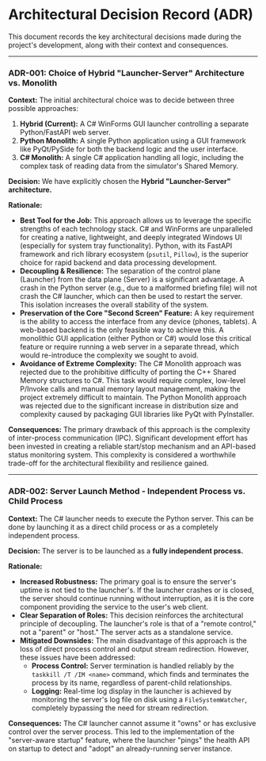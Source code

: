 # Architectural Decision Record (ADR)

This document records the key architectural decisions made during the project's development, along with their context and consequences.

---

### ADR-001: Choice of Hybrid "Launcher-Server" Architecture vs. Monolith

**Context:**
The initial architectural choice was to decide between three possible approaches:
1.  **Hybrid (Current):** A C# WinForms GUI launcher controlling a separate Python/FastAPI web server.
2.  **Python Monolith:** A single Python application using a GUI framework like PyQt/PySide for both the backend logic and the user interface.
3.  **C# Monolith:** A single C# application handling all logic, including the complex task of reading data from the simulator's Shared Memory.

**Decision:**
We have explicitly chosen the **Hybrid "Launcher-Server" architecture.**

**Rationale:**
*   **Best Tool for the Job:** This approach allows us to leverage the specific strengths of each technology stack. C# and WinForms are unparalleled for creating a native, lightweight, and deeply integrated Windows UI (especially for system tray functionality). Python, with its FastAPI framework and rich library ecosystem (`psutil`, `Pillow`), is the superior choice for rapid backend and data processing development.
*   **Decoupling & Resilience:** The separation of the control plane (Launcher) from the data plane (Server) is a significant advantage. A crash in the Python server (e.g., due to a malformed briefing file) will not crash the C# launcher, which can then be used to restart the server. This isolation increases the overall stability of the system.
*   **Preservation of the Core "Second Screen" Feature:** A key requirement is the ability to access the interface from any device (phones, tablets). A web-based backend is the only feasible way to achieve this. A monolithic GUI application (either Python or C#) would lose this critical feature or require running a web server in a separate thread, which would re-introduce the complexity we sought to avoid.
*   **Avoidance of Extreme Complexity:** The C# Monolith approach was rejected due to the prohibitive difficulty of porting the C++ Shared Memory structures to C#. This task would require complex, low-level P/Invoke calls and manual memory layout management, making the project extremely difficult to maintain. The Python Monolith approach was rejected due to the significant increase in distribution size and complexity caused by packaging GUI libraries like PyQt with PyInstaller.

**Consequences:**
The primary drawback of this approach is the complexity of inter-process communication (IPC). Significant development effort has been invested in creating a reliable start/stop mechanism and an API-based status monitoring system. This complexity is considered a worthwhile trade-off for the architectural flexibility and resilience gained.

---

### ADR-002: Server Launch Method - Independent Process vs. Child Process

**Context:**
The C# launcher needs to execute the Python server. This can be done by launching it as a direct child process or as a completely independent process.

**Decision:**
The server is to be launched as a **fully independent process.**

**Rationale:**
*   **Increased Robustness:** The primary goal is to ensure the server's uptime is not tied to the launcher's. If the launcher crashes or is closed, the server should continue running without interruption, as it is the core component providing the service to the user's web client.
*   **Clear Separation of Roles:** This decision reinforces the architectural principle of decoupling. The launcher's role is that of a "remote control," not a "parent" or "host." The server acts as a standalone service.
*   **Mitigated Downsides:** The main disadvantage of this approach is the loss of direct process control and output stream redirection. However, these issues have been addressed:
    *   **Process Control:** Server termination is handled reliably by the `taskkill /T /IM <name>` command, which finds and terminates the process by its name, regardless of parent-child relationships.
    *   **Logging:** Real-time log display in the launcher is achieved by monitoring the server's log file on disk using a `FileSystemWatcher`, completely bypassing the need for stream redirection.

**Consequences:**
The C# launcher cannot assume it "owns" or has exclusive control over the server process. This led to the implementation of the "server-aware startup" feature, where the launcher "pings" the health API on startup to detect and "adopt" an already-running server instance.